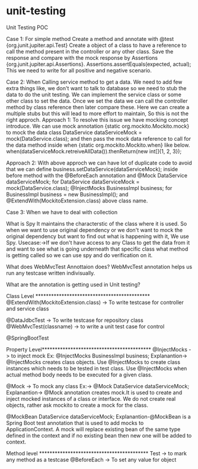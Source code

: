 # unit-testing
Unit Testing POC 

Case 1: For simple method
Create a method and annotate with @test {org.junit.jupiter.api.Test}
Create a object of a class to have a reference to call the method present in the controller or any other class.
Save the response and compare with the mock response by Assertions {org.junit.jupiter.api.Assertions}.
Assertions.assertEquals(expected, actual);
This we need to write for all positive and negative scenario.


Case 2: When Calling service method to get a data.
We need to add few extra things like, we don't want to talk to database so we need to stub the data to do the unit testing.
We can implement the service class or some other class to set the data. Once we set the data we can call the controller method by class 
reference then later compare these.
Here we can create a multiple stubs but this will lead to more effort to maintain, So this is not the right approch.
Approach 1:
To resolve this issue we have mocking concept introduce.
We can use mock annotation {static org.mockito.Mockito.mock} to mock the data class 
DataService dataServiceMock = mock(DataService.class);
and then pass the mock data reference to call for the data method 
inside when {static org.mockito.Mockito.when} like below.
when(dataServiceMock.retreiveAllData()).thenReturn(new int[]{1, 2, 3});

Approach 2:
With above approch we can have lot of duplicate code to avoid that we can define 
business.setDataService(dataServiceMock); inside before method with the @BeforeEach annotation and
@Mock
DataService dataServiceMock; for DataService dataServiceMock = mock(DataService.class);
@InjectMocks
BusinessImpl business; for BusinessImpl business = new BusinessImpl();
and @ExtendWith(MockitoExtension.class) above class name.


Case 3: When we have to deal with collection



What is Spy
It maintains the characterstic of the class where it is used. So when we want to use original dependency or we don't want to mock the original 
dependency but want to find out what is happening with it, We use Spy.
Usecase:->If we don't have access to any Class to get the data from it and want to see what is going underneath that specific class what method is 
getting called so we can use spy and do verification on it.

What does WebMvcTest Annottaion does?
WebMvcTest annotation helps us run any testcase written indivisually.

What are the annotation is getting used in Unit testing?

Class Level ********************************************
@ExtendWith(MockitoExtension.class) -> To write testcase for controller and service class

@DataJdbcTest -> To write testcase for repository class
@WebMvcTest(classname) -> to write a unit test case for control 

@SpringBootTest

Property Level******************************************
@InjectMocks -> to inject mock 
Ex: 
@InjectMocks
BusinessImpl business;
Explanantion->
@InjectMocks creates class objects. Use @InjectMocks to create class instances which needs to be tested in test class. Use @InjectMocks when actual 
method body needs to be executed for a given class.

@Mock  -> To mock any class
Ex:->
@Mock
DataService dataServiceMock;
Explanantion->
@Mock annotation creates mock.It is used to create and inject mocked instances of a class or interface. We do not create real objects, rather ask 
mockito to create a mock for the class.

@MockBean
DataService dataServiceMock;
Explanantion-@MockBean is a Spring Boot test annotation that is used to add mocks to ApplicationContext. A mock will replace existing bean of the same 
type defined in the context and if no existing bean then new one will be added to context.


Method level ******************************************
Test -> to mark any method as a testcase
@BeforeEach -> To set any value for object



